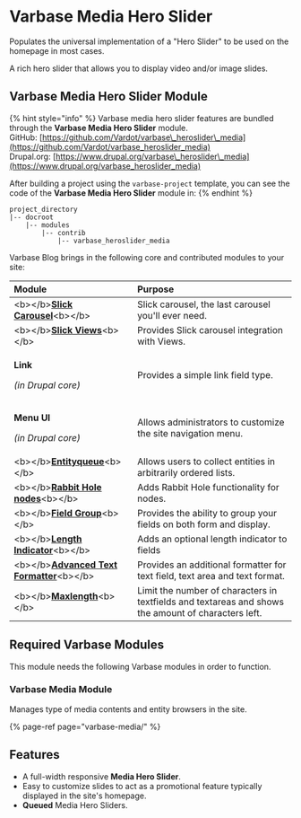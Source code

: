 # Varbase Media Hero Slider

Populates the universal implementation of a "Hero Slider" to be used on the homepage in most cases.

A rich hero slider that allows you to display video and/or image slides.

## Varbase Media Hero Slider Module

{% hint style="info" %}
Varbase media hero slider features are bundled through the **Varbase Media Hero Slider** module.  
GitHub: [https://github.com/Vardot/varbase\_heroslider\_media](https://github.com/Vardot/varbase_heroslider_media)  
Drupal.org: [https://www.drupal.org/varbase\_heroslider\_media](https://www.drupal.org/varbase_heroslider_media)

After building a project using the `varbase-project` template, you can see the code of the **Varbase Media Hero Slider** module in:
{% endhint %}

```text
project_directory
|-- docroot
    |-- modules
        |-- contrib
            |-- varbase_heroslider_media
```

Varbase Blog brings in the following core and contributed modules to your site:

<table>
  <thead>
    <tr>
      <th style="text-align:left">Module</th>
      <th style="text-align:left">Purpose</th>
    </tr>
  </thead>
  <tbody>
    <tr>
      <td style="text-align:left">&lt;b&gt;&lt;/b&gt;<a href="https://www.drupal.org/project/slick"><b>Slick Carousel</b></a>&lt;b&gt;&lt;/b&gt;</td>
      <td
      style="text-align:left">Slick carousel, the last carousel you&apos;ll ever need.</td>
    </tr>
    <tr>
      <td style="text-align:left">&lt;b&gt;&lt;/b&gt;<a href="https://www.drupal.org/project/slick_views"><b>Slick Views</b></a>&lt;b&gt;&lt;/b&gt;</td>
      <td
      style="text-align:left">Provides Slick carousel integration with Views.</td>
    </tr>
    <tr>
      <td style="text-align:left">
        <p><b>Link</b>
        </p>
        <p><em>(in Drupal core)</em>
        </p>
      </td>
      <td style="text-align:left">Provides a simple link field type.</td>
    </tr>
    <tr>
      <td style="text-align:left">
        <p><b>Menu UI</b>
        </p>
        <p><em>(in Drupal core)</em>
        </p>
      </td>
      <td style="text-align:left">Allows administrators to customize the site navigation menu.</td>
    </tr>
    <tr>
      <td style="text-align:left">&lt;b&gt;&lt;/b&gt;<a href="https://www.drupal.org/project/entityqueue"><b>Entityqueue</b></a>&lt;b&gt;&lt;/b&gt;</td>
      <td
      style="text-align:left">Allows users to collect entities in arbitrarily ordered lists.</td>
    </tr>
    <tr>
      <td style="text-align:left">&lt;b&gt;&lt;/b&gt;<a href="https://www.drupal.org/project/rabbit_hole"><b>Rabbit Hole nodes</b></a>&lt;b&gt;&lt;/b&gt;</td>
      <td
      style="text-align:left">Adds Rabbit Hole functionality for nodes.</td>
    </tr>
    <tr>
      <td style="text-align:left">&lt;b&gt;&lt;/b&gt;<a href="https://www.drupal.org/project/field_group"><b>Field Group</b></a>&lt;b&gt;&lt;/b&gt;</td>
      <td
      style="text-align:left">Provides the ability to group your fields on both form and display.</td>
    </tr>
    <tr>
      <td style="text-align:left">&lt;b&gt;&lt;/b&gt;<a href="https://www.drupal.org/project/length_indicator"><b>Length Indicator</b></a>&lt;b&gt;&lt;/b&gt;</td>
      <td
      style="text-align:left">Adds an optional length indicator to fields</td>
    </tr>
    <tr>
      <td style="text-align:left">&lt;b&gt;&lt;/b&gt;<a href="https://www.drupal.org/project/advanced_text_formatter"><b>Advanced Text Formatter</b></a>&lt;b&gt;&lt;/b&gt;</td>
      <td
      style="text-align:left">Provides an additional formatter for text field, text area and text format.</td>
    </tr>
    <tr>
      <td style="text-align:left">&lt;b&gt;&lt;/b&gt;<a href="https://www.drupal.org/project/maxlength"><b>Maxlength</b></a>&lt;b&gt;&lt;/b&gt;</td>
      <td
      style="text-align:left">Limit the number of characters in textfields and textareas and shows the
        amount of characters left.</td>
    </tr>
  </tbody>
</table>

## Required Varbase Modules

This module needs the following Varbase modules in order to function.

### Varbase Media Module

Manages type of media contents and entity browsers in the site.

{% page-ref page="varbase-media/" %}

## Features

* A full-width responsive **Media Hero Slider**.
* Easy to customize slides to act as a promotional feature typically displayed in the site's homepage.
* **Queued** Media Hero Sliders.





